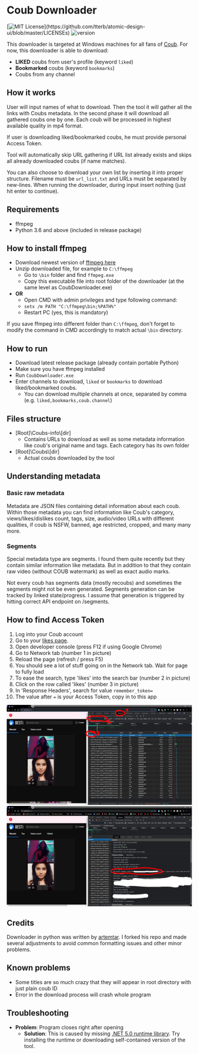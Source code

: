 ﻿# Coub Downloader

[![MIT License](https://img.shields.io/apm/l/atomic-design-ui.svg?)](https://github.com/tterb/atomic-design-ui/blob/master/LICENSEs)
![version](https://img.shields.io/badge/version-0.4-blue)

This downloader is targeted at Windows machines for all fans of [Coub](http://www.coub.com).
For now, this downloader is able to download: 
* **LIKED** coubs from user's profile (keyword `liked`)
* **Bookmarked** coubs (keyword `bookmarks`)
* Coubs from any channel

## How it works

User will input names of what to download. Then the tool it will gather 
all the links with Coubs metadata. In the second phase
it will download all gathered coubs one by one. Each coub will be processed
in highest available quality in mp4 format.

If user is downloading liked/bookmarked coubs, he must provide personal Access Token.

Tool will automatically skip URL gathering if URL list already exists and 
skips all already downloaded coubs (if name matches).

You can also choose to download your own list by inserting it
into proper structure. Filename must be `url_list.txt` and 
URLs must be separated by new-lines. When running the downloader,
during input insert nothing (just hit enter to continue).

## Requirements
* ffmpeg
* Python 3.6 and above (included in release package)

## How to install ffmpeg

* Download newest version of [ffmpeg here](https://www.gyan.dev/ffmpeg/builds/ffmpeg-git-full.7z)
* Unzip downloaded file, for example to `C:\ffmpeg`
  * Go to `\bin` folder and find `ffmpeg.exe`
  * Copy this executable file into root folder of the downloader (at the same level as CoubDownloader.exe)
* **OR**
  * Open CMD with admin privileges and type following command:
  * `setx /m PATH "C:\ffmpeg\bin;%PATH%"`
  * Restart PC (yes, this is mandatory)

If you save ffmpeg into different folder than `C:\ffmpeg`, don't forget to 
modify the command in CMD accordingly to match actual `\bin` directory.

## How to run
* Download latest release package (already contain portable Python)
* Make sure you have ffmpeg installed
* Run `CoubDownloader.exe`
* Enter channels to download, `liked` or `bookmarks` to download liked/bookmarked coubs.
  * You can download multiple channels at once, separated by comma (e.g. `liked,bookmarks,coub.channel`)

## Files structure
* [Root]\Coubs-info\\[dir]
  * Contains URLs to download as well as some metadata information like coub's
    original name and tags. Each category has its own folder
* [Root]\Coubs\\[dir]
  * Actual coubs downloaded by the tool

## Understanding metadata
### Basic raw metadata
Metadata are JSON files containing detail information about each coub.
Within those metadata you can find information like Coub's category,
views/likes/dislikes count, tags, size, audio/video URLs with different qualities,
if coub is NSFW, banned, age restricted, cropped, and many many more.

### Segments
Special metadata type are segments. I found them quite recently but they
contain similar information like metadata. But in addition to that
they contain raw video (without COUB watermark) as well as exact audio
marks. 

Not every coub has segments data (mostly recoubs) and sometimes the 
segments might not be even generated. Segments generation can be tracked
by linked state/progress. I assume that generation is triggered by 
hitting correct API endpoint on /segments.

## How to find Access Token
1. Log into your Coub account
2. Go to your [likes page](https://coub.com/likes).
3. Open developer console (press F12 if using Google Chrome)
4. Go to Network tab (number 1 in picture)
5. Reload the page (refresh / press F5)
6. You should see a lot of stuff going on in the Network tab. Wait for page to fully load
7. To ease the search, type 'likes' into the search bar (number 2 in picture)
8. Click on the row called 'likes' (number 3 in picture)
9. In 'Response Headers', search for value `remember_token=`
10. The value after `=` is your Access Token, copy in to this app

![guide](CoubDownloader/Img/Guide_1.png)
![guide_2](CoubDownloader/Img/Guide_2.png)

## Credits

Downloader in python was written by [artemtar](https://github.com/artemtar/CoubDownloader).
I forked his repo and made several adjustments to avoid common formatting issues
and other minor problems.

## Known problems
* Some titles are so much crazy that they will appear in root directory with
just plain coub ID
* Error in the download process will crash whole program

## Troubleshooting
* **Problem**: Program closes right after opening
  * **Solution**: This is caused by missing [.NET 5.0 runtime library](https://dotnet.microsoft.com/en-us/download/dotnet/5.0/runtime). 
 Try installing the runtime or downloading self-contained version of the tool.